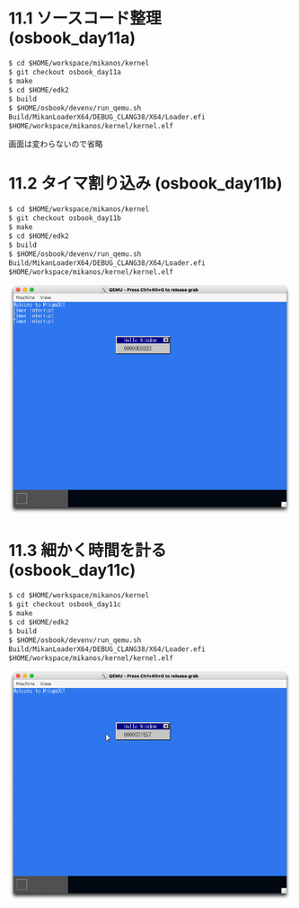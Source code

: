 # 11.1 ソースコード整理 (osbook_day11a)

```console
$ cd $HOME/workspace/mikanos/kernel
$ git checkout osbook_day11a
$ make
$ cd $HOME/edk2
$ build
$ $HOME/osbook/devenv/run_qemu.sh Build/MikanLoaderX64/DEBUG_CLANG38/X64/Loader.efi $HOME/workspace/mikanos/kernel/kernel.elf
```

画面は変わらないので省略

# 11.2 タイマ割り込み (osbook_day11b)

```console
$ cd $HOME/workspace/mikanos/kernel
$ git checkout osbook_day11b
$ make
$ cd $HOME/edk2
$ build
$ $HOME/osbook/devenv/run_qemu.sh Build/MikanLoaderX64/DEBUG_CLANG38/X64/Loader.efi $HOME/workspace/mikanos/kernel/kernel.elf
```

![](./img/11.2.png)

# 11.3 細かく時間を計る (osbook_day11c)

```console
$ cd $HOME/workspace/mikanos/kernel
$ git checkout osbook_day11c
$ make
$ cd $HOME/edk2
$ build
$ $HOME/osbook/devenv/run_qemu.sh Build/MikanLoaderX64/DEBUG_CLANG38/X64/Loader.efi $HOME/workspace/mikanos/kernel/kernel.elf
```

![](./img/11.3.png)
